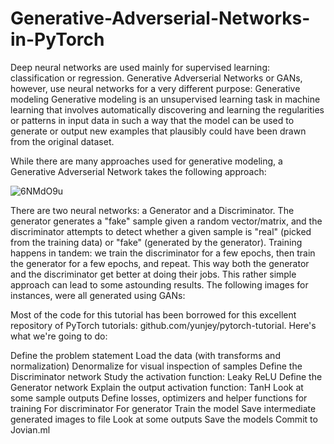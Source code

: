 # Generative-Adverserial-Networks-in-PyTorch
Deep neural networks are used mainly for supervised learning: classification or regression. Generative Adverserial Networks or GANs, however, use neural networks for a very different purpose: Generative modeling  Generative modeling is an unsupervised learning task in machine learning that involves automatically discovering and learning the regularities or patterns in input data in such a way that the model can be used to generate or output new examples that plausibly could have been drawn from the original dataset.

While there are many approaches used for generative modeling, a Generative Adverserial Network takes the following approach:
 
![6NMdO9u](https://user-images.githubusercontent.com/39052765/85935734-9692b100-b911-11ea-884e-805bc00d5aa7.png)

There are two neural networks: a Generator and a Discriminator. The generator generates a "fake" sample given a random vector/matrix, and the discriminator attempts to detect whether a given sample is "real" (picked from the training data) or "fake" (generated by the generator). Training happens in tandem: we train the discriminator for a few epochs, then train the generator for a few epochs, and repeat. This way both the generator and the discriminator get better at doing their jobs. This rather simple approach can lead to some astounding results. The following images for instances, were all generated using GANs:


                          


Most of the code for this tutorial has been borrowed for this excellent repository of PyTorch tutorials: github.com/yunjey/pytorch-tutorial. Here's what we're going to do:

Define the problem statement
Load the data (with transforms and normalization)
Denormalize for visual inspection of samples
Define the Discriminator network
Study the activation function: Leaky ReLU
Define the Generator network
Explain the output activation function: TanH
Look at some sample outputs
Define losses, optimizers and helper functions for training
For discriminator
For generator
Train the model
Save intermediate generated images to file
Look at some outputs
Save the models
Commit to Jovian.ml
